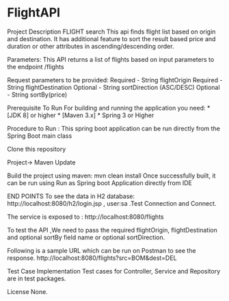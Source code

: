 # FlightAPI

Project Description
FLIGHT search
This api finds flight list based on origin and destination. 
It has additional feature to sort the result based price and duration or other attributes in ascending/descending order.

Parameters:
This API returns a list of flights based on input parameters to the endpoint /flights

Request parameters to be provided: Required - String flightOrigin 
                                   Required - String flightDestination
                                Optional - String sortDirection (ASC/DESC)
                                Optional - String sortBy(price) 

Prerequisite To Run
For building and running the application you need: * [JDK 8] or higher * [Maven 3.x] * Spring 3 or Higher

Procedure to Run :
This spring boot application can be run directly from the Spring Boot main class

Clone this repository

Project-> Maven Update

Build the project using maven:	mvn clean install
Once successfully built, it can be run using Run as Spring boot Application directly from IDE

END POINTS
To see the data in H2 database: http://localhost:8080/h2/login.jsp , user:sa .Test Connection and Connect.

The service is exposed to : http://localhost:8080/flights

To test the API ,We need to pass the required flightOrigin, flightDestination and optional sortBy field name or optional sortDirection.

Following is a sample URL which can be run on Postman to see the response.
http://localhost:8080/flights?src=BOM&dest=DEL

Test Case Implementation
Test cases for Controller, Service and Repository are in test packages.

License
None.
